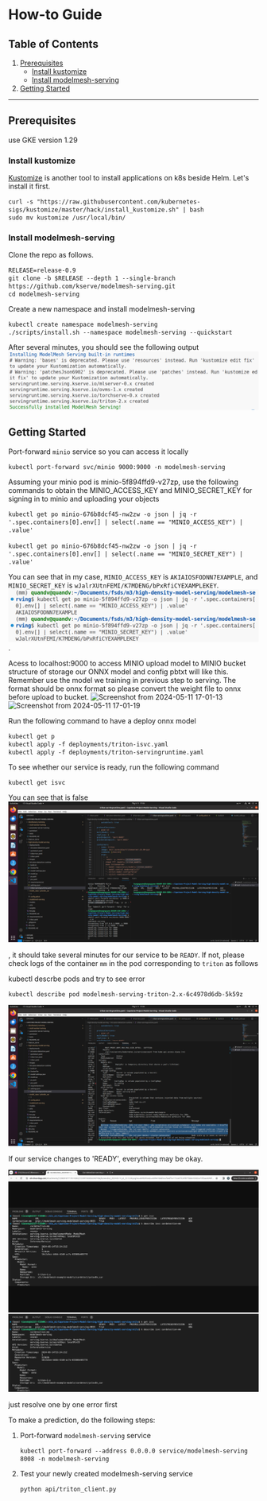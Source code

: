 # How-to Guide

## Table of Contents
1. [Prerequisites](#prerequisites)
   - [Install kustomize](#install-kustomize)
   - [Install modelmesh-serving](#install-modelmesh-serving)
2. [Getting Started](#getting-started)

---

## Prerequisites
use GKE version 1.29
### Install kustomize
[Kustomize](https://kubectl.docs.kubernetes.io/) is another tool to install applications on k8s beside Helm. Let's install it first.

```shell
curl -s "https://raw.githubusercontent.com/kubernetes-sigs/kustomize/master/hack/install_kustomize.sh" | bash
sudo mv kustomize /usr/local/bin/
```

### Install modelmesh-serving

Clone the repo as follows.
```shell
RELEASE=release-0.9
git clone -b $RELEASE --depth 1 --single-branch https://github.com/kserve/modelmesh-serving.git
cd modelmesh-serving
```

Create a new namespace and install modelmesh-serving
```shell
kubectl create namespace modelmesh-serving
./scripts/install.sh --namespace modelmesh-serving --quickstart

```

After several minutes, you should see the following output
![modelmesh-serving](https://github.com/HungNguyenDev1511/Car-detection-serving-model/blob/refactor/images/modelmesh-serving-installation.png)

## Getting Started

Port-forward `minio` service so you can access it locally
```shell
kubectl port-forward svc/minio 9000:9000 -n modelmesh-serving
```

Assuming your minio pod is minio-5f894ffd9-v27zp, use the following commands to obtain the MINIO_ACCESS_KEY and MINIO_SECRET_KEY for signing in to minio and uploading your objects

```shell
kubectl get po minio-676b8dcf45-nw2zw -o json | jq -r '.spec.containers[0].env[] | select(.name == "MINIO_ACCESS_KEY") | .value'

kubectl get po minio-676b8dcf45-nw2zw -o json | jq -r '.spec.containers[0].env[] | select(.name == "MINIO_SECRET_KEY") | .value'
```

You can see that in my case, `MINIO_ACCESS_KEY` is `AKIAIOSFODNN7EXAMPLE`, and `MINIO_SECRET_KEY` is `wJalrXUtnFEMI/K7MDENG/bPxRfiCYEXAMPLEKEY`.
![minio-credentials](https://github.com/HungNguyenDev1511/Car-detection-serving-model/blob/refactor/images/minio-credentials.png).

Acess to localhost:9000 to access MINIO upload model to MINIO bucket structure of storage our ONNX model and config pbtxt will like this. Remember use the model we training in previous step to serving. The format should be onnx format so please convert the weight file to onnx before upload to bucket.
![Screenshot from 2024-05-11 17-01-13](https://github.com/HungNguyenDev1511/Capstone-Project-Model-Serving/assets/69066161/adc4b65c-a51c-4e64-9a1a-377f680810ed)
![Screenshot from 2024-05-11 17-01-19](https://github.com/HungNguyenDev1511/Capstone-Project-Model-Serving/assets/69066161/8461cdc0-1fcd-491e-9b24-8d8d9b5bfc58)


Run the following command to have a deploy onnx model
```shell
kubectl get p
kubectl apply -f deployments/triton-isvc.yaml
kubectl apply -f deployments/triton-servingruntime.yaml
```

To see whether our service is ready, run the following command
```shell
kubectl get isvc
```
You can see that is false
![Error](https://github.com/HungNguyenDev1511/Car-detection-serving-model/blob/refactor/images/false_modelmesh_deploy.png)

, it should take several minutes for our service to be `READY`. If not, please check logs of the container `mm` in the pod corresponding to `triton` as follows

kubectl descrbe pods and try to see error 
```shell
kubectl describe pod modelmesh-serving-triton-2.x-6c4978d6db-5k59z
```
![Error Log Pod Describe](https://github.com/HungNguyenDev1511/Car-detection-serving-model/blob/refactor/images/error_log_pod.png)


If our service changes to 'READY', everything may be okay.

![Result](https://github.com/HungNguyenDev1511/Car-detection-serving-model/blob/refactor/images/result.png)
![Result Inference Service](https://github.com/HungNguyenDev1511/Car-detection-serving-model/blob/refactor/images/isvc.png)

just resolve one by one error first

To make a prediction, do the following steps:

1. Port-forward `modelmesh-serving` service
    ```shell
    kubectl port-forward --address 0.0.0.0 service/modelmesh-serving 8008 -n modelmesh-serving
    ```
2. Test your newly created modelmesh-serving service
    ```shell
    python api/triton_client.py
    ```
